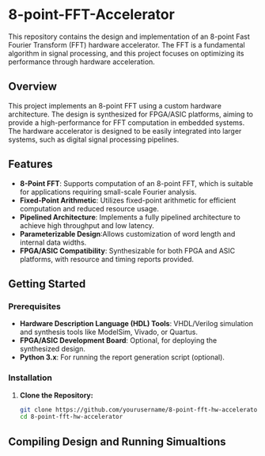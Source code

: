 # 8-point-FFT-Accelerator
This repository contains the design and implementation of an 8-point Fast Fourier Transform (FFT) hardware accelerator. The FFT is a fundamental algorithm in signal processing, and this project focuses on optimizing its performance through hardware acceleration. 

## Overview
This project implements an 8-point FFT using a custom hardware architecture. The design is synthesized for FPGA/ASIC platforms, aiming to provide a high-performance for FFT computation in embedded systems. The hardware accelerator is designed to be easily integrated into larger systems, such as digital signal processing pipelines.

## Features
- **8-Point FFT**: Supports computation of an 8-point FFT, which is suitable for applications requiring small-scale Fourier analysis.
- **Fixed-Point Arithmetic**: Utilizes fixed-point arithmetic for efficient computation and reduced resource usage.
- **Pipelined Architecture**: Implements a fully pipelined architecture to achieve high throughput and low latency.
- **Parameterizable Design**:Allows customization of word length and internal data widths.
- **FPGA/ASIC Compatibility**: Synthesizable for both FPGA and ASIC platforms, with resource and timing reports provided.



## Getting Started

### Prerequisites

- **Hardware Description Language (HDL) Tools**: VHDL/Verilog simulation and synthesis tools like ModelSim, Vivado, or Quartus.
- **FPGA/ASIC Development Board**: Optional, for deploying the synthesized design.
- **Python 3.x**: For running the report generation script (optional).

### Installation

1. **Clone the Repository:**
   ```bash
   git clone https://github.com/yourusername/8-point-fft-hw-accelerator.git
   cd 8-point-fft-hw-accelerator


## Compiling Design and Running Simualtions 


